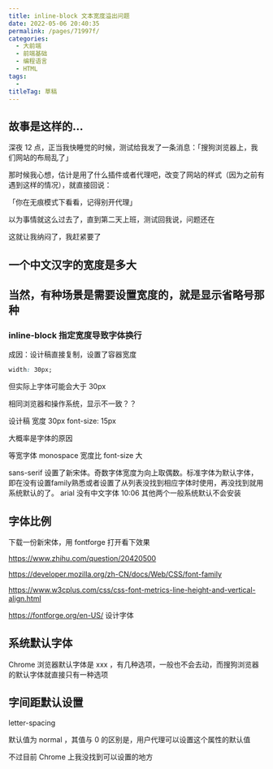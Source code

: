 ```yaml
---
title: inline-block 文本宽度溢出问题
date: 2022-05-06 20:40:35
permalink: /pages/71997f/
categories: 
  - 大前端
  - 前端基础
  - 编程语言
  - HTML
tags: 
  - 
titleTag: 草稿
---
```


## 故事是这样的...

深夜 12 点，正当我快睡觉的时候，测试给我发了一条消息：「搜狗浏览器上，我们网站的布局乱了」



那时候我心想，估计是用了什么插件或者代理吧，改变了网站的样式（因为之前有遇到这样的情况），就直接回说：

「你在无痕模式下看看，记得别开代理」

以为事情就这么过去了，直到第二天上班，测试回我说，问题还在

这就让我纳闷了，我赶紧要了

## 一个中文汉字的宽度是多大



## 当然，有种场景是需要设置宽度的，就是显示省略号那种

### inline-block 指定宽度导致字体换行

成因：设计稿直接复制，设置了容器宽度
```css
width: 30px;
```

但实际上字体可能会大于 30px

相同浏览器和操作系统，显示不一致？？

设计稿 宽度 30px font-size: 15px

大概率是字体的原因

等宽字体 monospace 宽度比 font-size 大

sans-serif 设置了新宋体。奇数字体宽度为向上取偶数。标准字体为默认字体，即在没有设置family熟悉或者设置了从列表没找到相应字体时使用，再没找到就用系统默认的了。 arial 没有中文字体
10:06
其他两个一般系统默认不会安装

## 字体比例

下载一份新宋体，用 fontforge 打开看下效果

https://www.zhihu.com/question/20420500

https://developer.mozilla.org/zh-CN/docs/Web/CSS/font-family

https://www.w3cplus.com/css/css-font-metrics-line-height-and-vertical-align.html

https://fontforge.org/en-US/  设计字体

## 系统默认字体

Chrome 浏览器默认字体是 xxx ，有几种选项，一般也不会去动，而搜狗浏览器的默认字体就直接只有一种选项

## 字间距默认设置 

letter-spacing

默认值为 normal ，其值与 0 的区别是，用户代理可以设置这个属性的默认值

不过目前 Chrome 上我没找到可以设置的地方